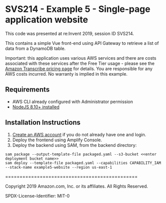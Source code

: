 # SVS214 - Example 5 - Single-page application website

This code was presented at re:Invent 2019, session ID SVS214.

This contains a simple Vue front-end using API Gateway to retrieve a list of data from a DynamoDB table.

Important: this application uses various AWS services and there are costs associated with these services after the Free Tier usage - please see the [Amazon Transcribe pricing page](https://aws.amazon.com/transcribe/pricing/) for details. You are responsible for any AWS costs incurred. No warranty is implied in this example.

## Requirements

* AWS CLI already configured with Administrator permission
* [NodeJS 8.10+ installed](https://nodejs.org/en/download/)

## Installation Instructions

1. [Create an AWS account](https://portal.aws.amazon.com/gp/aws/developer/registration/index.html) if you do not already have one and login.
2. Deploy the frontend using Amplify Console.
3. Deploy the backend using SAM, from the backend directory:
```
sam package --output-template-file packaged.yaml --s3-bucket <<enter deployment bucket name>>
sam deploy --template-file packaged.yaml --capabilities CAPABILITY_IAM --stack-name example5-website --region us-east-1
```

==============================================

Copyright 2019 Amazon.com, Inc. or its affiliates. All Rights Reserved.

SPDX-License-Identifier: MIT-0